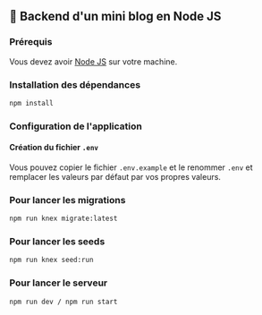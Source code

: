 ## 🌄 Backend d'un mini blog en Node JS

### Prérequis

Vous devez avoir [Node JS](https://nodejs.org/en/) sur votre machine.

### Installation des dépendances

```bash
npm install
```

### Configuration de l'application

#### Création du fichier `.env`

Vous pouvez copier le fichier `.env.example` et le renommer `.env` et remplacer les valeurs par défaut par vos propres valeurs.

### Pour lancer les migrations

```bash
npm run knex migrate:latest
```

### Pour lancer les seeds

```bash
npm run knex seed:run
```

### Pour lancer le serveur

```bash
npm run dev / npm run start
```

